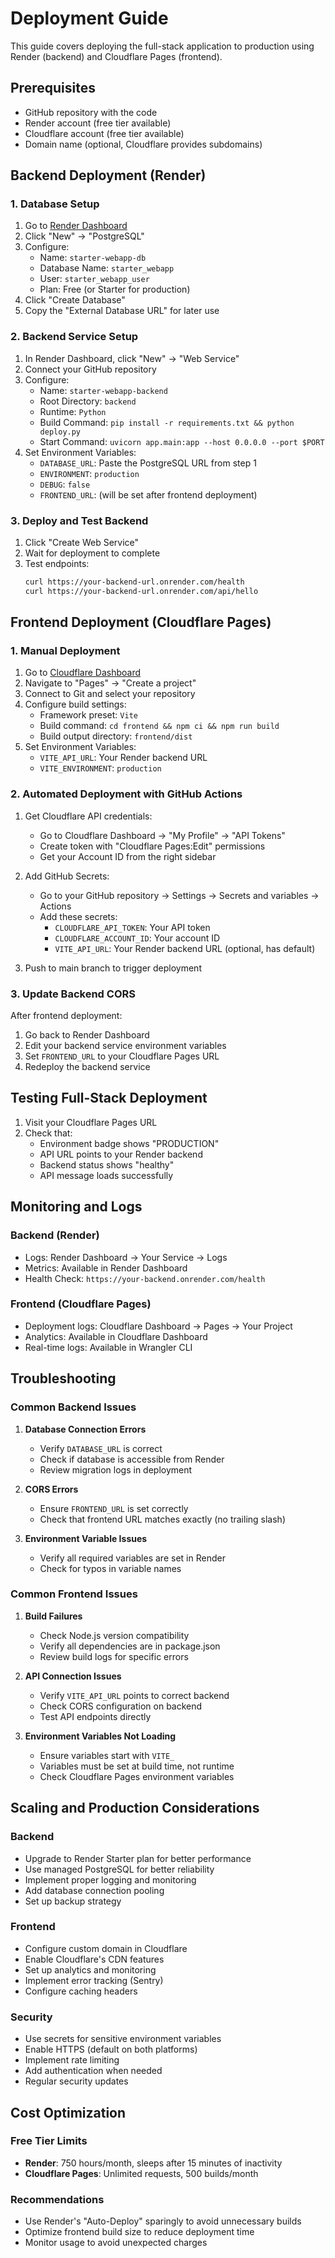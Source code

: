 # Deployment Guide

This guide covers deploying the full-stack application to production using Render (backend) and Cloudflare Pages (frontend).

## Prerequisites

- GitHub repository with the code
- Render account (free tier available)
- Cloudflare account (free tier available)
- Domain name (optional, Cloudflare provides subdomains)

## Backend Deployment (Render)

### 1. Database Setup

1. Go to [Render Dashboard](https://dashboard.render.com/)
2. Click "New" → "PostgreSQL"
3. Configure:
   - Name: `starter-webapp-db`
   - Database Name: `starter_webapp`
   - User: `starter_webapp_user`
   - Plan: Free (or Starter for production)
4. Click "Create Database"
5. Copy the "External Database URL" for later use

### 2. Backend Service Setup

1. In Render Dashboard, click "New" → "Web Service"
2. Connect your GitHub repository
3. Configure:
   - Name: `starter-webapp-backend`
   - Root Directory: `backend`
   - Runtime: `Python`
   - Build Command: `pip install -r requirements.txt && python deploy.py`
   - Start Command: `uvicorn app.main:app --host 0.0.0.0 --port $PORT`
4. Set Environment Variables:
   - `DATABASE_URL`: Paste the PostgreSQL URL from step 1
   - `ENVIRONMENT`: `production`
   - `DEBUG`: `false`
   - `FRONTEND_URL`: (will be set after frontend deployment)

### 3. Deploy and Test Backend

1. Click "Create Web Service"
2. Wait for deployment to complete
3. Test endpoints:
   ```bash
   curl https://your-backend-url.onrender.com/health
   curl https://your-backend-url.onrender.com/api/hello
   ```

## Frontend Deployment (Cloudflare Pages)

### 1. Manual Deployment

1. Go to [Cloudflare Dashboard](https://dash.cloudflare.com/)
2. Navigate to "Pages" → "Create a project"
3. Connect to Git and select your repository
4. Configure build settings:
   - Framework preset: `Vite`
   - Build command: `cd frontend && npm ci && npm run build`
   - Build output directory: `frontend/dist`
5. Set Environment Variables:
   - `VITE_API_URL`: Your Render backend URL
   - `VITE_ENVIRONMENT`: `production`

### 2. Automated Deployment with GitHub Actions

1. Get Cloudflare API credentials:
   - Go to Cloudflare Dashboard → "My Profile" → "API Tokens"
   - Create token with "Cloudflare Pages:Edit" permissions
   - Get your Account ID from the right sidebar

2. Add GitHub Secrets:
   - Go to your GitHub repository → Settings → Secrets and variables → Actions
   - Add these secrets:
     - `CLOUDFLARE_API_TOKEN`: Your API token
     - `CLOUDFLARE_ACCOUNT_ID`: Your account ID
     - `VITE_API_URL`: Your Render backend URL (optional, has default)

3. Push to main branch to trigger deployment

### 3. Update Backend CORS

After frontend deployment:

1. Go back to Render Dashboard
2. Edit your backend service environment variables
3. Set `FRONTEND_URL` to your Cloudflare Pages URL
4. Redeploy the backend service

## Testing Full-Stack Deployment

1. Visit your Cloudflare Pages URL
2. Check that:
   - Environment badge shows "PRODUCTION"
   - API URL points to your Render backend
   - Backend status shows "healthy"
   - API message loads successfully

## Monitoring and Logs

### Backend (Render)
- Logs: Render Dashboard → Your Service → Logs
- Metrics: Available in Render Dashboard
- Health Check: `https://your-backend.onrender.com/health`

### Frontend (Cloudflare Pages)
- Deployment logs: Cloudflare Dashboard → Pages → Your Project
- Analytics: Available in Cloudflare Dashboard
- Real-time logs: Available in Wrangler CLI

## Troubleshooting

### Common Backend Issues

1. **Database Connection Errors**
   - Verify `DATABASE_URL` is correct
   - Check if database is accessible from Render
   - Review migration logs in deployment

2. **CORS Errors**
   - Ensure `FRONTEND_URL` is set correctly
   - Check that frontend URL matches exactly (no trailing slash)

3. **Environment Variable Issues**
   - Verify all required variables are set in Render
   - Check for typos in variable names

### Common Frontend Issues

1. **Build Failures**
   - Check Node.js version compatibility
   - Verify all dependencies are in package.json
   - Review build logs for specific errors

2. **API Connection Issues**
   - Verify `VITE_API_URL` points to correct backend
   - Check CORS configuration on backend
   - Test API endpoints directly

3. **Environment Variables Not Loading**
   - Ensure variables start with `VITE_`
   - Variables must be set at build time, not runtime
   - Check Cloudflare Pages environment variables

## Scaling and Production Considerations

### Backend
- Upgrade to Render Starter plan for better performance
- Use managed PostgreSQL for better reliability
- Implement proper logging and monitoring
- Add database connection pooling
- Set up backup strategy

### Frontend
- Configure custom domain in Cloudflare
- Enable Cloudflare's CDN features
- Set up analytics and monitoring
- Implement error tracking (Sentry)
- Configure caching headers

### Security
- Use secrets for sensitive environment variables
- Enable HTTPS (default on both platforms)
- Implement rate limiting
- Add authentication when needed
- Regular security updates

## Cost Optimization

### Free Tier Limits
- **Render**: 750 hours/month, sleeps after 15 minutes of inactivity
- **Cloudflare Pages**: Unlimited requests, 500 builds/month

### Recommendations
- Use Render's "Auto-Deploy" sparingly to avoid unnecessary builds
- Optimize frontend build size to reduce deployment time
- Monitor usage to avoid unexpected charges